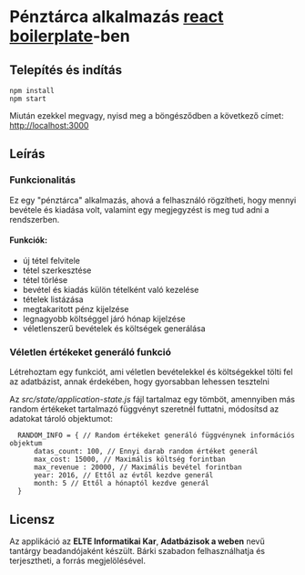 # Pénztárca alkalmazás [react boilerplate](http://localhost:3000)-ben

## Telepítés és indítás

```
npm install
npm start
```

Miután ezekkel megvagy, nyisd meg a böngésződben a következő címet: [http://localhost:3000](http://localhost:3000) 

## Leírás

### Funkcionalitás
Ez egy "pénztárca" alkalmazás, ahová a felhasználó rögzítheti, hogy mennyi bevétele és kiadása volt,
valamint egy megjegyzést is meg tud adni a rendszerben.

#### Funkciók:
- új tétel felvitele
- tétel szerkesztése
- tétel törlése
- bevétel és kiadás külön tételként való kezelése
- tételek listázása
- megtakaritott pénz kijelzése
- legnagyobb költséggel járó hónap kijelzése
- véletlenszerű bevételek és költségek generálása 

### Véletlen értékeket generáló funkció

Létrehoztam egy funkciót, ami véletlen bevételekkel és költségekkel tölti fel az adatbázist, annak érdekében, hogy 
gyorsabban lehessen tesztelni

Az *src/state/application-state.js* fájl tartalmaz egy tömböt, amennyiben más random értékeket tartalmazó függvényt szeretnél futtatni, 
módosítsd az adatokat tároló objektumot:

```
  RANDOM_INFO = { // Random értékeket generáló függvénynek információs objektum
      datas_count: 100, // Ennyi darab random értéket generál
      max_cost: 15000, // Maximális költség forintban
      max_revenue : 20000, // Maximális bevétel forintban
      year: 2016, // Ettől az évtől kezdve generál
      month: 5 // Ettől a hónaptól kezdve generál
  }
```



## Licensz
Az applikáció az **ELTE Informatikai Kar**, **Adatbázisok a weben** nevű tantárgy beadandójaként készült.
Bárki szabadon felhasználhatja és terjesztheti, a forrás megjelölésével.